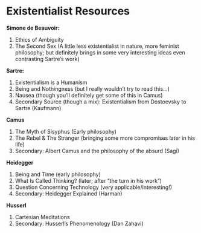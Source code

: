 # Existentialist Resources
**Simone de Beauvoir:** 

1. Ethics of Ambiguity
2. The Second Sex (A little less existentialist in nature, more feminist philosophy; but definitely brings in some very interesting ideas even contrasting Sartre’s work)

**Sartre:**

1. Existentialism is a Humanism 
2. Being and Nothingness (but I really wouldn’t try to read this…)
3. Nausea (though you’ll definitely get some of this in Camus)
4. Secondary Source (though a mix): Existentialism from Dostoevsky to Sartre (Kaufmann)

**Camus**
1. The Myth of Sisyphus (Early philosophy)
2. The Rebel & The Stranger (bringing some more compromises later in his life)
3. Secondary: Albert Camus and the philosophy of the absurd (Sagi)

**Heidegger**

1. Being and Time (early philosophy)
2. What Is Called Thinking? (later; after “the turn in his work”)
3. Question Concerning Technology (very applicable/interesting!)
4. Secondary: Heidegger Explained (Harman)

**Husserl**

1. Cartesian Meditations
2. Secondary: Husserl’s Phenomenology (Dan Zahavi)



